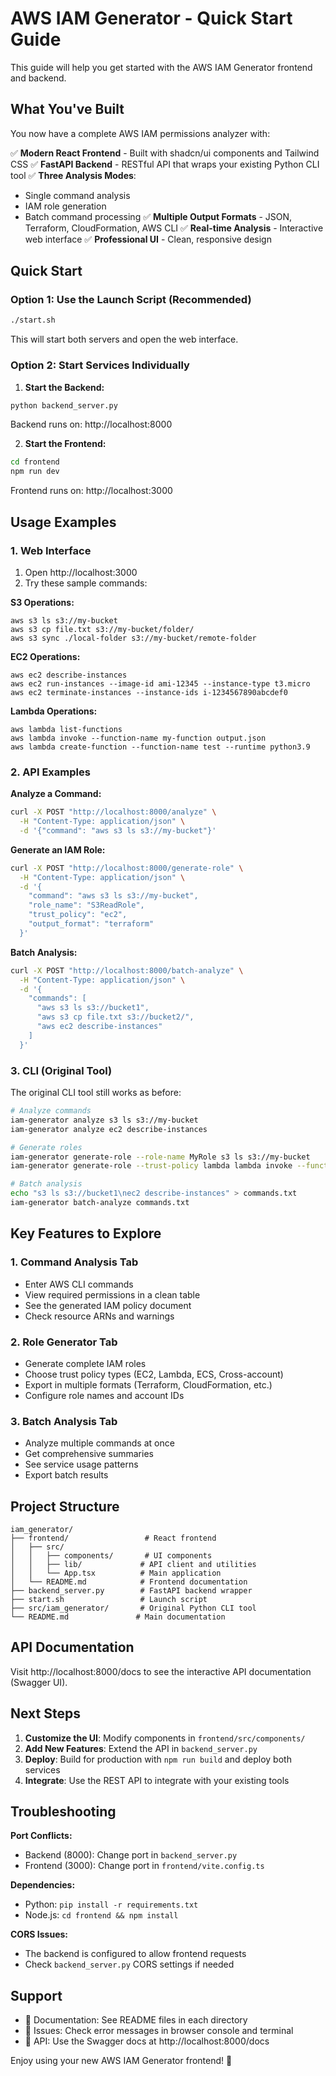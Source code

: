 # AWS IAM Generator - Quick Start Guide

This guide will help you get started with the AWS IAM Generator frontend and backend.

## What You've Built

You now have a complete AWS IAM permissions analyzer with:

✅ **Modern React Frontend** - Built with shadcn/ui components and Tailwind CSS
✅ **FastAPI Backend** - RESTful API that wraps your existing Python CLI tool
✅ **Three Analysis Modes**:
   - Single command analysis
   - IAM role generation
   - Batch command processing
✅ **Multiple Output Formats** - JSON, Terraform, CloudFormation, AWS CLI
✅ **Real-time Analysis** - Interactive web interface
✅ **Professional UI** - Clean, responsive design

## Quick Start

### Option 1: Use the Launch Script (Recommended)
```bash
./start.sh
```
This will start both servers and open the web interface.

### Option 2: Start Services Individually

1. **Start the Backend:**
```bash
python backend_server.py
```
Backend runs on: http://localhost:8000

2. **Start the Frontend:**
```bash
cd frontend
npm run dev
```
Frontend runs on: http://localhost:3000

## Usage Examples

### 1. Web Interface

1. Open http://localhost:3000
2. Try these sample commands:

**S3 Operations:**
```
aws s3 ls s3://my-bucket
aws s3 cp file.txt s3://my-bucket/folder/
aws s3 sync ./local-folder s3://my-bucket/remote-folder
```

**EC2 Operations:**
```
aws ec2 describe-instances
aws ec2 run-instances --image-id ami-12345 --instance-type t3.micro
aws ec2 terminate-instances --instance-ids i-1234567890abcdef0
```

**Lambda Operations:**
```
aws lambda list-functions
aws lambda invoke --function-name my-function output.json
aws lambda create-function --function-name test --runtime python3.9
```

### 2. API Examples

**Analyze a Command:**
```bash
curl -X POST "http://localhost:8000/analyze" \
  -H "Content-Type: application/json" \
  -d '{"command": "aws s3 ls s3://my-bucket"}'
```

**Generate an IAM Role:**
```bash
curl -X POST "http://localhost:8000/generate-role" \
  -H "Content-Type: application/json" \
  -d '{
    "command": "aws s3 ls s3://my-bucket",
    "role_name": "S3ReadRole",
    "trust_policy": "ec2",
    "output_format": "terraform"
  }'
```

**Batch Analysis:**
```bash
curl -X POST "http://localhost:8000/batch-analyze" \
  -H "Content-Type: application/json" \
  -d '{
    "commands": [
      "aws s3 ls s3://bucket1",
      "aws s3 cp file.txt s3://bucket2/",
      "aws ec2 describe-instances"
    ]
  }'
```

### 3. CLI (Original Tool)

The original CLI tool still works as before:
```bash
# Analyze commands
iam-generator analyze s3 ls s3://my-bucket
iam-generator analyze ec2 describe-instances

# Generate roles
iam-generator generate-role --role-name MyRole s3 ls s3://my-bucket
iam-generator generate-role --trust-policy lambda lambda invoke --function-name func

# Batch analysis
echo "s3 ls s3://bucket1\nec2 describe-instances" > commands.txt
iam-generator batch-analyze commands.txt
```

## Key Features to Explore

### 1. Command Analysis Tab
- Enter AWS CLI commands
- View required permissions in a clean table
- See the generated IAM policy document
- Check resource ARNs and warnings

### 2. Role Generator Tab
- Generate complete IAM roles
- Choose trust policy types (EC2, Lambda, ECS, Cross-account)
- Export in multiple formats (Terraform, CloudFormation, etc.)
- Configure role names and account IDs

### 3. Batch Analysis Tab
- Analyze multiple commands at once
- Get comprehensive summaries
- See service usage patterns
- Export batch results

## Project Structure

```
iam_generator/
├── frontend/                 # React frontend
│   ├── src/
│   │   ├── components/       # UI components
│   │   ├── lib/             # API client and utilities
│   │   └── App.tsx          # Main application
│   └── README.md            # Frontend documentation
├── backend_server.py        # FastAPI backend wrapper
├── start.sh                 # Launch script
├── src/iam_generator/       # Original Python CLI tool
└── README.md               # Main documentation
```

## API Documentation

Visit http://localhost:8000/docs to see the interactive API documentation (Swagger UI).

## Next Steps

1. **Customize the UI**: Modify components in `frontend/src/components/`
2. **Add New Features**: Extend the API in `backend_server.py`
3. **Deploy**: Build for production with `npm run build` and deploy both services
4. **Integrate**: Use the REST API to integrate with your existing tools

## Troubleshooting

**Port Conflicts:**
- Backend (8000): Change port in `backend_server.py`
- Frontend (3000): Change port in `frontend/vite.config.ts`

**Dependencies:**
- Python: `pip install -r requirements.txt`
- Node.js: `cd frontend && npm install`

**CORS Issues:**
- The backend is configured to allow frontend requests
- Check `backend_server.py` CORS settings if needed

## Support

- 📖 Documentation: See README files in each directory
- 🐛 Issues: Check error messages in browser console and terminal
- 🔧 API: Use the Swagger docs at http://localhost:8000/docs

Enjoy using your new AWS IAM Generator frontend! 🎉
